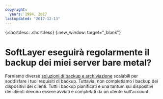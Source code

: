 ```yaml
---
copyright:
  years: 1994, 2017
lastupdated: "2017-12-13"
---
```


{:shortdesc: .shortdesc}
{:new_window: target="_blank"}


# SoftLayer eseguirà regolarmente il backup dei miei server bare metal?

Forniamo diverse [soluzioni di backup e archiviazione](https://www.softlayer.com/cloud-storage) scalabili per soddisfare i tuoi requisiti di backup. Tuttavia, non completiamo i backup dei dispositivi dei clienti. Tutti i backup pianificati e una tantum sui dispositivi dei clienti devono essere avviati e completati da un utente sull'account.
